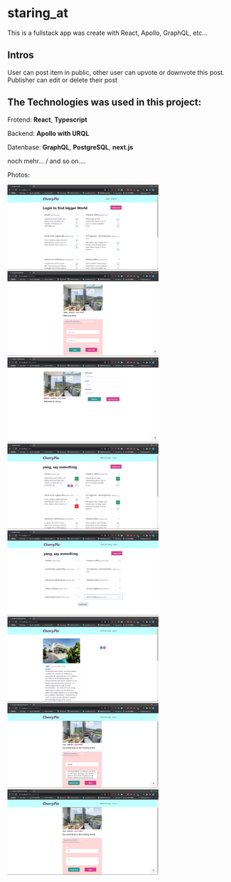 # staring_at
This is a fullstack app was create with React, Apollo, GraphQL, etc...

## Intros
User can post item in public, other user can upvote or downvote this post. Publisher can edit or delete their post

## The Technologies was used in this project:

Frotend: **React**, **Typescript**

Backend: **Apollo with URQL**

Datenbase: **GraphQL**, **PostgreSQL**, **next.js**

noch mehr... /  and so on....

Photos:

<p float="left">
  <img src="shown_pics\1.png" width="340">
  <img src="shown_pics\2.png" width="340">
  <img src="shown_pics\3.png" width="340">
  <img src="shown_pics\4.png" width="340">
  <img src="shown_pics\5.png" width="340">
  <img src="shown_pics\6.png" width="340">
  <img src="shown_pics\7.png" width="340">
  <img src="shown_pics\8.png" width="340">
</p>
